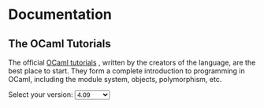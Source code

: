 <!-- ((! set title Docs !)) ((! set documentation !)) ((! set nobreadcrumb !)) -->

<div class="container">
  <h1>Documentation</h1>
  <div class="row">
    <section class="span6 condensed">
      <h1 class="ruled">The OCaml Tutorials</h1>
      <p>The official <a id="tutref"
			 href="../manual/4.09/coreexamples.html">OCaml tutorials</a> ,
	written by the creators of the language, are the best place to
	start. They form a complete introduction to programming in
	OCaml, including the module system, objects, polymorphism,
	etc.
	<div class="form-group">
	  <form name="Versions">
	    <label for="version-selector"
		   style="display:inline;">Select your version:</label>
	    <select class="form-control" id="version-selector" name="selector"
		    style="width: 10ex;vertical-align: baseline;"
		    onChange="goTUT()">
	      <option>4.09</option>
	      <option>4.08</option>
	      <option>4.07</option>
	      <option>4.06</option>
	      <option>4.05</option>
	      <option>4.04</option>
	      <option>4.03</option>
	      <option>4.02</option>
	      <option>4.01</option>
	    </select>
	    <script type="text/javascript">
	      <!--
		  function setVersion(version){
		  var list = document.getElementsByClassName("form-control");
		  for (let item of list) {
		  item.value = version;}
		  }

		  function setREF (version) {
		  let link = document.getElementById("refref");
		  let ref = 'http://caml.inria.fr/pub/docs/manual-ocaml-' + version + '/language.html'
		  link.setAttribute("href", ref);

		  link = document.getElementById("extref");
		  ref = 'http://caml.inria.fr/pub/docs/manual-ocaml-' + version + '/extn.html'
		  link.setAttribute("href", ref);

		  link = document.getElementById("corref");
		  ref = 'http://caml.inria.fr/pub/docs/manual-ocaml-' + version + '/core.html'
		  link.setAttribute("href", ref);

		  link = document.getElementById("toolref");
		  ref = 'http://caml.inria.fr/pub/docs/manual-ocaml-' + version + '/comp.html'
		  link.setAttribute("href", ref);

		  link = document.getElementById("tutref");
		  ref = '../manual/' + version + '/coreexamples.html'
		  link.setAttribute("href", ref);

		  link = document.getElementById("stdref");
		  if (parseFloat(version) < 4.08) { 
		  ref = 'http://caml.inria.fr/pub/docs/manual-ocaml-' + version + '/stdlib.html' } 
		  else {
		  ref = '../api/' + version + '/index.html' }
		  link.setAttribute("href", ref);

		  let stdlib = "Stdlib";
		  if (parseFloat(version) < 4.08) { stdlib = "Pervasives"; }
		  document.getElementById("stdlib").textContent=stdlib;
		  }

		  function goTUT(){
		  let version = document.Versions.selector.options[document.Versions.selector.selectedIndex].value;
		  setVersion(version);
		  location='../manual/' + version + '/coreexamples.html'
		  }
		  //-->
	    </script>
	    <input type="button" class="btn btn-default"
		   style="float:right;"
		   name="button-tut" onClick="goTUT()" value="Read the tutorials">
	  </form>
	</div>
      </p>
    </section>

    <section class="span6 condensed">
      <h1 class="ruled">The OCaml API</h1>
      <p>This is the place you'll end up most often!  You'll find the
	documentation for all modules that ship with any ocaml
	distribution. These modules form what is called
	the <a id="stdref"
	       href="http://caml.inria.fr/pub/docs/manual-ocaml/stdlib.html">Standard
	  Library</a>. In addition, a special
	module <code id="stdlib">Stdlib</code> contains
	the <a id="corref"
	       href="http://caml.inria.fr/pub/docs/manual-ocaml/core.html">Core
	  Library</a> , and is always open.

	<div class="form-group">
	  <form name="VersionsAPI">
	    <label for="api-version-selector"
		   style="display:inline;">Select your version:</label>
	    <select class="form-control" id="api-version-selector" name="selectorapi"
		    style="width: 10ex;vertical-align: baseline;"
		    onChange="goAPI()">
	      <option>4.09</option>
	      <option>4.08</option>
	      <option>4.07</option>
	      <option>4.06</option>
	      <option>4.05</option>
	      <option>4.04</option>
	      <option>4.03</option>
	      <option>4.02</option>
	      <option>4.01</option>
	    </select>
	    <script type="text/javascript">
	      <!-- 
		   function goAPI(){
		   let version = document.VersionsAPI.selectorapi.options[document.VersionsAPI.selectorapi.selectedIndex].value;
		   setVersion(version);
		   setREF(version);
		   if (parseFloat(version) < 4.08) { 
		   location = 'http://caml.inria.fr/pub/docs/manual-ocaml-' + version + '/stdlib.html' } 
		   else {
		  location = '../api/' + version + '/index.html' }
		   } 
		   //-->
	    </script>
	    <input type="button" class="btn btn-default" style="float:right;"
		   name="button-api" onClick="goAPI()" value="OCaml API">
	  </form>
	</div>
	
      </p>
    </section>
    
    <section class="span6 condensed">
      <h1 class="ruled">The Tools</h1>
      <p>
	Many <a id="toolref" href="http://caml.inria.fr/pub/docs/manual-ocaml/comp.html">tools</a>
	are bundled with the OCaml language. Among them, the REPL (or
	`toplevel'), the documentation generator, lexers, the
	debugger, profiling tools, etc.

	<div class="form-group">
	  <form name="VersionsTOOL">
	    <label for="tool-version-selector"
		   style="display:inline;">Select your version:</label>
	    <select class="form-control" id="tool-version-selector"
		    name="selectortool"
		    style="width: 10ex;vertical-align: baseline;"
		    onChange="goTOOL()">
	      <option>4.09</option>
	      <option>4.08</option>
	      <option>4.07</option>
	      <option>4.06</option>
	      <option>4.05</option>
	      <option>4.04</option>
	      <option>4.03</option>
	      <option>4.02</option>
	      <option>4.01</option>
	    </select>
	    <script type="text/javascript">
	      <!-- 
		   function goTOOL(){
		   let version = document.VersionsTOOL.selectortool.options[document.VersionsTOOL.selectortool.selectedIndex].value;
		   setVersion(version);
		   setREF(version);
		   location='http://caml.inria.fr/pub/docs/manual-ocaml-' + version + '/comp.html'
		   } 
		   //-->
	    </script>
	    <input type="button" class="btn btn-default" style="float:right;"
		   name="button-api" onClick="goTOOL()" value="OCaml Tools">
	  </form>
	</div>
      </p>

    </section>
    
    <section class="span6 condensed">
      <h1 class="ruled">The Language Reference and Extensions</h1>
      <p>

	<div class="form-group">
	  <form name="VersionsREF">
	    <label for="version-selector"
		   style="display:inline;">Select your version:</label>
	    <select class="form-control" id="version-selector" name="selectorref"
		    style="width: 10ex;vertical-align: baseline;"
		    onChange="goREF()">
	      <option>4.09</option>
	      <option>4.08</option>
	      <option>4.07</option>
	      <option>4.06</option>
	      <option>4.05</option>
	      <option>4.04</option>
	      <option>4.03</option>
	      <option>4.02</option>
	      <option>4.01</option>
	    </select>
	    <script type="text/javascript">
	      <!-- 
		   function goREF(){
		   let version = document.VersionsREF.selectorref.options[document.VersionsREF.selectorref.selectedIndex].value;
		   setVersion(version);
		   setREF(version);
		   } 

		   // finally:
		   document.addEventListener("DOMContentLoaded", function(event) { 
		   goREF();
		   });
		   //-->
	    </script>
	  </form>
	</div>
	
	Once you have a good working knowledge of OCaml,
	the <a id="refref" href="http://caml.inria.fr/pub/docs/manual-ocaml/language.html">Language
	  Reference</a> can help you understand a particular syntax or
	behaviour.</p>

      <p>Also, don't forget to regulary check
	the <a id="extref" href="http://caml.inria.fr/pub/docs/manual-ocaml/extn.html">Language
	  Extensions</a>, they will keep you up-to-date with useful new
	OCaml idioms and constructions.	
      </p>
    </section>
    
    <section class="span6 condensed">
      <h1 class="ruled">Reference</h1>
      <div class="row">
        <a href="http://caml.inria.fr/pub/docs/manual-ocaml/"
	   target="_blank" class="span3 documentation-highlight">
          <img src="/img/manual.svg" alt="" class="svg">
          <img src="/img/manual.png" alt="" class="png">
          OCaml Manual
        </a>
        <a href="license.html" class="span3 documentation-highlight">
          <img src="/img/license.svg" alt="" class="svg">
          <img src="/img/license.png" alt="" class="png">
          OCaml License
        </a>
      </div>
      <div class="row">
        <a href="https://opam.ocaml.org/packages/"
	   class="span3 documentation-highlight">
          <img src="/img/documents.svg" alt="" class="svg" />
          <img src="/img/documents.png" alt="" class="png" />
          Package Documents
        </a>
        <a href="cheat_sheets.html"
	   class="span3 documentation-highlight">
          <img src="/img/cheat.svg" alt="" class="svg" />
          <img src="/img/cheat.png" alt="" class="png" />
          Cheat Sheets
        </a>
      </div>
    </section>
  </div>
  <div class="row">
    <section class="span6 condensed">
      <h1 class="ruled">OPAM and package documentation</h1>
      <p>OPAM is the source-based package manager for OCaml.
        It allows you to install OCaml and packages.
        See the <a href="install.html">installation
          instructions.</a> and the
        <a href="https://opam.ocaml.org/doc/">OPAM documentation</a>.
      </p>
      <p>The <a href="https://opam.ocaml.org/packages/">list of
          OPAM packages</a> has links to their homepage
        and documentation. The distribution and API documentation
        of the packages you install locally with OPAM can be accessed
        via <a href="http://erratique.ch/software/odig">odig</a>.
      </p>
    </section>
    <section class="span6 condensed">
      <h1 class="ruled"><a href="/learn/books.html">Books</a> and <a href="/docs/papers.html">Papers</a></h1>
      <div class="row">
        <div class="span2 documentation-book">
          <a href="https://realworldocaml.org">
            <img src="/img/real-world-ocaml.jpg" alt="Real Worl OCaml book">
          </a>
        </div>
        <div class="span2 documentation-book">
          <a href="http://ocaml-book.com">
            <img src="/img/OCaml_from_beginning.png" alt="OCaml from the very beginning">
          </a>
        </div>
        <div class="span2 documentation-book">
          <a href="http://ocaml-book.com/more-ocaml-algorithms-methods-diversions/">
            <img src="/img/more-ocaml-300-376.png" alt="More OCaml: Algorithms, Methods &amp; Diversions">
          </a>
        </div>
      </div>
      <footer>
        <p><a href="/learn/books.html">See more books</a> / <a href="/docs/papers.html">See more papers</a> / <a href="https://realworldocaml.org">Read Real World OCaml online</a></p>
      </footer>
    </section>
  </div>
  <div class="row">
    <section class="span12 condensed">
      <h1 class="ruled"><a href="/community/media.html">Videos</a></h1>
      <div class="row">
        <div class="span4">
          <p class="documentation-video">
	    <iframe width="310" height="175" src="//www.youtube.com/embed/NF2WpWnB-nk?feature=player_detailpage" frameborder="0" allowfullscreen></iframe>
          </p>
          <p>In this talk, Mark Shinwell explains how to
            track down hard-to-find bugs in OCaml programs.
	    It involves the new gdb functionality
	    which OCamlPro and others have worked on recently.
	    (<a href="http://oud.ocaml.org/2012/slides/oud2012-paper5-slides.pdf"
                >PDF slides</a>)</p>
        </div>
        <div class="span4">
          <p class="documentation-video">
            <iframe src="//player.vimeo.com/video/14317442?portrait=0&amp;color=ff9933" width="310" height="233" frameborder="0" webkitallowfullscreen mozallowfullscreen allowfullscreen></iframe>
          </p>
          <p>Talk at CMU describing the experiences that Jane Street has had using OCaml as its primary development language.</p>
        </div>
        <div class="span4">
          <p class="documentation-video">
            <iframe src="//player.vimeo.com/video/6652523?portrait=0&amp;color=ff9933" width="310" height="233" frameborder="0" webkitallowfullscreen mozallowfullscreen allowfullscreen></iframe>
          </p>
          <p>Experience Report: OCaml for an Industrial-strength Static Analysis Framework 
            Pascal Cuoq and Julien Signoles; CEA LIST
            International Conference on Functional Programming (ICFP) Edinburgh 2009.</p>
        </div>
      </div>
      <footer>
        <p><a href="/community/media.html">See more videos</a></p>
      </footer>
    </section>
  </div>
</div>

